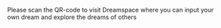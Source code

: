 Please scan the QR-code to visit Dreamspace where you can input your own dream and explore the dreams of others